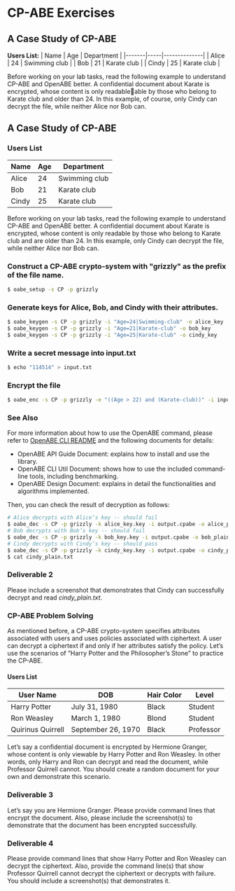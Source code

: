 
# CP-ABE Exercises
## A Case Study of CP-ABE
**Users List:**
| Name  | Age | Department   |
|-------|-----|--------------|
| Alice | 24  | Swimming club |
| Bob   | 21  | Karate club  |
| Cindy | 25  | Karate club  |

Before working on your lab tasks, read the following example to understand CP-ABE and
OpenABE better. A confidential document about Karate is encrypted, whose content is only readableable by those who belong to Karate club and older than 24. In this example, of course, only Cindy can decrypt the file, while neither Alice nor Bob can.

## A Case Study of CP-ABE

### Users List

| Name   | Age | Department    |
|--------|-----|---------------|
| Alice  | 24  | Swimming club |
| Bob    | 21  | Karate club   |
| Cindy  | 25  | Karate club   |

Before working on your lab tasks, read the following example to understand CP-ABE and OpenABE better. A confidential document about Karate is encrypted, whose content is only readable by those who belong to Karate club and are older than 24. In this example, only Cindy can decrypt the file, while neither Alice nor Bob can.

### Construct a CP-ABE crypto-system with "grizzly" as the prefix of the file name.
```bash
$ oabe_setup -s CP -p grizzly
```
### Generate keys for Alice, Bob, and Cindy with their attributes.
```bash
$ oabe_keygen -s CP -p grizzly -i "Age=24|Swimming-club" -o alice_key
$ oabe_keygen -s CP -p grizzly -i "Age=21|Karate-club" -o bob_key
$ oabe_keygen -s CP -p grizzly -i "Age=25|Karate-club" -o cindy_key
```
### Write a secret message into input.txt
```bash
$ echo "114514" > input.txt
```
### Encrypt the file
```bash
$ oabe_enc -s CP -p grizzly -e "((Age > 22) and (Karate-club))" -i input.txt -o output.cpabe
```

### See Also
For more information about how to use the OpenABE command, please refer to [OpenABE CLI README](https://github.com/zeutro/openabe/blob/master/cli/README.md) and the following documents for details:
- OpenABE API Guide Document: explains how to install and use the library.
- OpenABE CLI Util Document: shows how to use the included command-line tools, including benchmarking.
- OpenABE Design Document: explains in detail the functionalities and algorithms implemented.

Then, you can check the result of decryption as follows:
```bash
# Alice decrypts with Alice’s key -- should fail
$ oabe_dec -s CP -p grizzly -k alice_key.key -i output.cpabe -o alice_plain.txt
# Bob decrypts with Bob’s key -- should fail
$ oabe_dec -s CP -p grizzly -k bob_key.key -i output.cpabe -o bob_plain.txt
# Cindy decrypts with Cindy’s key -- should pass
$ oabe_dec -s CP -p grizzly -k cindy_key.key -i output.cpabe -o cindy_plain.txt
$ cat cindy_plain.txt
```
### Deliverable 2
Please include a screenshot that demonstrates that Cindy can successfully decrypt and read  _cindy_plain.txt_.

### CP-ABE Problem Solving

As mentioned before, a CP-ABE crypto-system specifies attributes associated with users and uses policies associated with ciphertext. A user can decrypt a ciphertext if and only if her attributes satisfy the policy. Let’s use the scenarios of ”Harry Potter and the Philosopher’s Stone” to practice the CP-ABE.

#### Users List

| User Name         | DOB           | Hair Color | Level   |
|-------------------|---------------|------------|---------|
| Harry Potter      | July 31, 1980 | Black      | Student |
| Ron Weasley       | March 1, 1980 | Blond      | Student |
| Quirinus Quirrell | September 26, 1970 | Black | Professor |

Let’s say a confidential document is encrypted by Hermione Granger, whose content is only viewable by Harry Potter and Ron Weasley. In other words, only Harry and Ron can decrypt and read the document, while Professor Quirrell cannot. You should create a random document for your own and demonstrate this scenario.

### Deliverable 3
Let’s say you are Hermione Granger. Please provide command lines that encrypt the document. Also, please include the screenshot(s) to demonstrate that the document has been encrypted successfully.

### Deliverable 4
Please provide command lines that show Harry Potter and Ron Weasley can decrypt the ciphertext. Also, provide the command line(s) that show Professor Quirrell cannot decrypt the ciphertext or decrypts with failure. You should include a screenshot(s) that demonstrates it.
